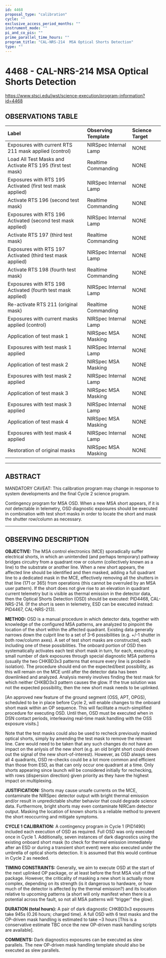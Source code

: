 ```yaml
---
id: 4468
proposal_type: "calibration"
cycle: ""
exclusive_access_period_months: ""
instrument_mode: ""
pi_and_co_pis: ""
prime_parallel_time_hours: ""
program_title: "CAL-NRS-214  MSA Optical Shorts Detection"
type: ""
---
```

# 4468 - CAL-NRS-214  MSA Optical Shorts Detection
https://www.stsci.edu/jwst/science-execution/program-information?id=4468
## OBSERVATIONS TABLE
| Label                                                     | Observing Template         | Science Target |
| :-------------------------------------------------------- | :------------------------- | :------------- |
| Exposures with current RTS 211 mask applied (control)     | NIRSpec Internal Lamp      | NONE           |
| Load All Test Masks and Activate RTS 195 (first test mask) | Realtime Commanding        | NONE           |
| Exposures with RTS 195 Activated (first test mask applied) | NIRSpec Internal Lamp      | NONE           |
| Activate RTS 196 (second test mask)                       | Realtime Commanding        | NONE           |
| Exposures with RTS 196 Activated (second test mask applied) | NIRSpec Internal Lamp      | NONE           |
| Activate RTS 197 (third test mask)                        | Realtime Commanding        | NONE           |
| Exposures with RTS 197 Activated (third test mask applied) | NIRSpec Internal Lamp      | NONE           |
| Activate RTS 198 (fourth test mask)                       | Realtime Commanding        | NONE           |
| Exposures with RTS 198 Activated (fourth test mask applied) | NIRSpec Internal Lamp      | NONE           |
| Re-activate RTS 211 (original mask)                       | Realtime Commanding        | NONE           |
| Exposures with current masks applied (control)            | NIRSpec Internal Lamp      | NONE           |
| Application of test mask 1                                | NIRSpec MSA Masking        | NONE           |
| Exposures with test mask 1 applied                        | NIRSpec Internal Lamp      | NONE           |
| Application of test mask 2                                | NIRSpec MSA Masking        | NONE           |
| Exposures with test mask 2 applied                        | NIRSpec Internal Lamp      | NONE           |
| Application of test mask 3                                | NIRSpec MSA Masking        | NONE           |
| Exposures with test mask 3 applied                        | NIRSpec Internal Lamp      | NONE           |
| Application of test mask 4                                | NIRSpec MSA Masking        | NONE           |
| Exposures with test mask 4 applied                        | NIRSpec Internal Lamp      | NONE           |
| Restoration of original masks                             | NIRSpec MSA Masking        | NONE           |

---

## ABSTRACT

MANDATORY CAVEAT: This calibration program may change in response to system developments and the final Cycle 2 science program.

Contingency program for MSA OSD. When a new MSA short appears, if it is *not* detectable in telemetry, OSD diagnostic exposures should be executed in combination with test short masks in order to locate the short and mask the shutter row/column as necessary.

---

## OBSERVING DESCRIPTION

**OBJECTIVE:** The MSA control electronics (MCE) sporadically suffer electrical shorts, in which an unintended (and perhaps temporary) pathway bridges circuitry from a quadrant row or column (collectively known as a line) to the substrate or another line. When a new short appears, the affected line should be identified and then masked, adding a full quadrant line to a dedicated mask in the MCE, effectively removing all the shutters in that line (171 or 365) from operations (this cannot be overruled by an MSA user pattern). If the short does not give rise to an elevation in quadrant current telemetry but is visible as thermal emission in the detector data, then the Optical Shorts Detection (OSD) should be executed: PID4468, CAL-NRS-214. (If the short is seen in telemetry, ESD can be executed instead: PID4467, CAL-NRS-213).

**METHOD:** OSD is a manual procedure in which detector data, together with knowledge of the configured MSA patterns, are analyzed to pinpoint the location of the short within the affected quadrant. Existing data generally narrows down the culprit line to a set of 3–6 possibilities (e.g. +/-1 shutter in both row/column axes). A set of test short masks are constructed, each including one of these possibilities. The onboard portion of OSD then systematically activates each test short mask in turn, for each, executing a small number of dark exposures through special diagnostic MSA patterns (usually the two CHKBD3x3 patterns that ensure every line is probed in isolation). The procedure should end on the expected/best possibility, as this will remain on the MCE until after the detector data has been downlinked and analyzed. Analysis merely involves finding the test mask for which neither CHKBD3x3 pattern causes the glow. If the true solution was not the expected possibility, then the new short mask needs to be uplinked.

[An approved new feature of the ground segment (OSS, APT, OPGS), scheduled to be in place before Cycle 2, will enable changes to the onboard short mask within an OP sequence. This will facilitate a much-simplified procedure for executing OSD. Until then, OSD must be executed when in DSN contact periods, interleaving real-time mask handling with the OSS exposure visits.]

Note that the test masks could also be used to recheck previously masked optical shorts, simply by amending the test mask to remove the relevant line. Care would need to be taken that any such changes do not have an impact on the anlysis of the new short (e.g. an old bright short could drown out the signal of the new short-of-interest). However, as OSD always sees all 4 quadrants, OSD re-checks could be a lot more common and efficient than those from ESD, as that can only occur one quadrant at a time. Only shorts appearing since launch will be considered initially for rechecking, with rows (dispersion direction) given priority as they have the highest impact on multiplexing.

**JUSTIFICATION:** Shorts may cause unsafe currents on the MCE, contaminate the NIRSpec detector output with bright thermal emission and/or result in unpredictable shutter behavior that could degrade science data. Furthermore, bright shorts may even contaminate NIRCam detector output. Masking the location of known shorts is a reliable method to prevent the short reoccurring and mitigate symptoms.

**CYCLE 1 CALIBRATION:** A contingency program in Cycle 1 (PID1490) included each execution of OSD as required. Full OSD was only executed once in Cycle 1. Additionally, seven instances of dark diagnostics using the existing onboard short mask (to check for thermal emission immediately after an ESD or during a transient short event) were also executed under the umbrella of optical shorts detection. It is assumed that this would continue in Cycle 2 as needed.

**TIMING CONSTRAINTS:** Generally, we aim to execute OSD at the start of the next uplinked OP package, or at least before the first MSA visit of that package. However, the criticality of masking a new short is actually more complex, depending on its strength (is it dangerous to hardware, or how much of the detector is affected by the thermal emission?) and its location relative to upcoming patterns (a short will only manifest when there is a potential across the fault, so not all MSA patterns will “trigger” the glow).

**DURATION (total hours):** A pair of dark diagnostic CHKBD3x3 exposures take 945s (0.26 hours; charged time). A full OSD with 6 test masks and the OP-driven mask handling is estimated to take ~3 hours [This is a conservative estimate TBC once the new OP-driven mask handling scripts are available].

**COMMENTS:** Dark diagnostics exposures can be executed as slew parallels. The new OP-driven mask handling template should also be executed as slew parallels.